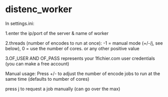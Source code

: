 # distenc_worker
In settings.ini:

1.enter the ip/port of the server & name of worker

2.threads (number of encodes to run at once): -1 = manual mode (+/-/j, see below), 0 = use the number of cores. or any other positive value

3.OF_USER AND OF_PASS represents your 1fichier.com user credentials (you can make a free account)

Manual usage:
Press +/- to adjust the number of encode jobs to run at the same time (defaults to number of cores)

press j to request a job manually (can go over the max)
